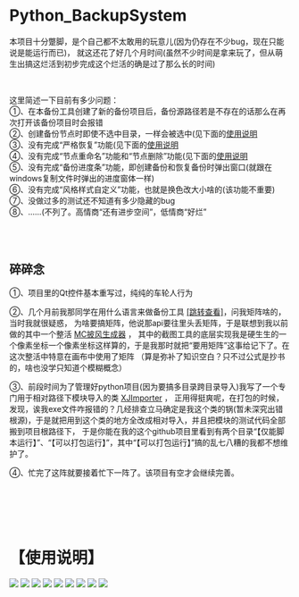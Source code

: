 # Python_BackupSystem

本项目十分蹩脚，是个自己都不太敢用的玩意儿(因为仍存在不少bug，现在只能说是能运行而已)，
就这还花了好几个月时间(虽然不少时间是拿来玩了，但从萌生出搞这烂活到初步完成这个烂活的确是过了那么长的时间)

<br>

这里简述一下目前有多少问题：<br/>
①、在本备份工具创建了新的备份项目后，备份源路径若是不存在的话那么在再次打开该备份项目时会报错<br/>
②、创建备份节点时即使不选中目录，一样会被选中(见下面的[使用说明](#使用说明)<br/>
③、没有完成“严格恢复”功能(见下面的[使用说明](#使用说明)<br/>
④、没有完成“节点重命名”功能和“节点删除”功能(见下面的[使用说明](#使用说明)<br/>
⑤、没有完成“备份进度条”功能，即创建备份和恢复备份时弹出窗口(就跟在windows复制文件时弹出的进度窗体一样)<br/>
⑥、没有完成“风格样式自定义”功能，也就是换色改大小啥的(该功能不重要)<br/>
⑦、没做过多的测试还不知道有多少隐藏的bug<br/>
⑧、......(不列了。高情商“还有进步空间”，低情商“好烂”<br/>

<br>
<br>


## 碎碎念

①、项目里的Qt控件基本重写过，纯纯的车轮人行为

②、几个月前我那同学在用什么语言来做备份工具 <a href='https://github.com/lraty-li/VisualBranching'>[跳转查看]</a>，问我矩阵啥的，当时我就很疑惑，
为啥要搞矩阵，他说那api要往里头丢矩阵，于是联想到我以前做的其中一个整活 <a href='https://github.com/Ls-Jan/PyQt_MCCloakMaker'>MC披风生成器</a> ，
其中的截图工具的底层实现我是硬生生的一个像素坐标一个像素坐标这样算的，于是我那时就把“要用矩阵”这事给记下了。在这次整活中特意在画布中使用了矩阵
（算是弥补了知识空白？只不过公式是抄书的，啥也没学只知道个模糊概念）

③、前段时间为了管理好python项目(因为要搞多目录跨目录导入)我写了一个专门用于相对路径下模块导入的类 <a href='https://github.com/Ls-Jan/Python_ModuleImporter'>XJImporter</a> ，
正用得挺爽呢，在打包的时候，发现，诶我exe文件咋报错的？几经排查立马确定是我这个类的锅(暂未深究出错根源)，于是就把用到这个类的地方全改成相对导入，并且把模块的测试代码全部搬到项目根路径下，
于是你能在我的这个github项目里看到有两个目录“【仅能脚本运行】”、“【可以打包运行】”，其中“【可以打包运行】”搞的乱七八糟的我都不想维护了。

④、忙完了这阵就要接着忙下一阵了。该项目有空才会继续完善。

<br>
<br>
<br>
<br>

# 【使用说明】

<img src="https://github.com/Ls-Jan/Python_BackupSystem/blob/main/RunningResult%5BPNG%5D/1.png"/>
<img src="https://github.com/Ls-Jan/Python_BackupSystem/blob/main/RunningResult%5BPNG%5D/2.png"/>
<img src="https://github.com/Ls-Jan/Python_BackupSystem/blob/main/RunningResult%5BPNG%5D/3.png"/>
<img src="https://github.com/Ls-Jan/Python_BackupSystem/blob/main/RunningResult%5BPNG%5D/4.png"/>
<img src="https://github.com/Ls-Jan/Python_BackupSystem/blob/main/RunningResult%5BPNG%5D/5.png"/>
<img src="https://github.com/Ls-Jan/Python_BackupSystem/blob/main/RunningResult%5BPNG%5D/6.png"/>
<img src="https://github.com/Ls-Jan/Python_BackupSystem/blob/main/RunningResult%5BPNG%5D/7.png"/>
<img src="https://github.com/Ls-Jan/Python_BackupSystem/blob/main/RunningResult%5BPNG%5D/8.png"/>
<img src="https://github.com/Ls-Jan/Python_BackupSystem/blob/main/RunningResult%5BPNG%5D/9.png"/>

